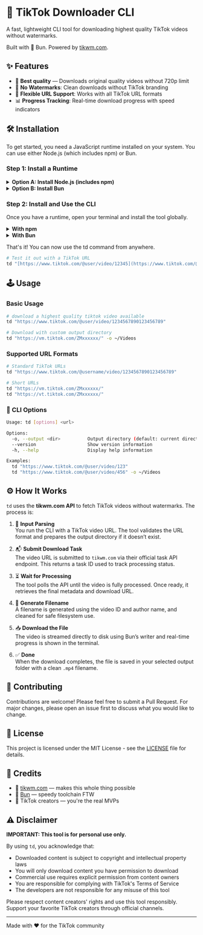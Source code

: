 # 🎵 TikTok Downloader CLI

A fast, lightweight CLI tool for downloading highest quality TikTok videos without watermarks.

Built with 🧪 Bun. Powered by [tikwm.com](https://tikwm.com/originalDownloader.html).


## ✨ Features

- 🎥 **Best quality** — Downloads original quality videos without 720p limit
- 🚫 **No Watermarks**: Clean downloads without TikTok branding
- 🔗 **Flexible URL Support**: Works with all TikTok URL formats
- 📊 **Progress Tracking**: Real-time download progress with speed indicators


## 🛠️ Installation

To get started, you need a JavaScript runtime installed on your system. You can use either Node.js (which includes npm) or Bun.

### Step 1: Install a Runtime

<details>
<summary><b>Option A: Install Node.js (includes npm)</b></summary>

The most common method. If you don't have it, get the LTS version from the [official Node.js website](https://nodejs.org/).

</details>

<details>
<summary><b>Option B: Install Bun</b></summary>

For the fastest experience. You can install it with a single command. See the [official Bun website](https://bun.sh) for details.

```bash
curl -fsSL [https://bun.sh/install](https://bun.sh/install) | bash
```

</details>

### Step 2: Install and Use the CLI
Once you have a runtime, open your terminal and install the tool globally.
<details>
<summary><b>With npm</b></summary>

```bash
npm install -g tiktok-downloader-cli
```
</details>

<details>
<summary><b>With Bun</b></summary>

```bash
bun install -g tiktok-downloader-cli
```
</details>

That's it! You can now use the td command from anywhere.

```bash
# Test it out with a TikTok URL
td "[https://www.tiktok.com/@user/video/12345](https://www.tiktok.com/@user/video/12345)"
```

## 🕹️ Usage

### Basic Usage

```bash
# download a highest quality tiktok video available
td "https://www.tiktok.com/@user/video/1234567890123456789"

# Download with custom output directory
td "https://vm.tiktok.com/ZMxxxxxx/" -o ~/Videos
```

### Supported URL Formats

```bash
# Standard TikTok URLs
td "https://www.tiktok.com/@username/video/1234567890123456789"

# Short URLs
td "https://vm.tiktok.com/ZMxxxxxx/"
td "https://vt.tiktok.com/ZMxxxxxx/"
```

### 🔧 CLI Options

```bash
Usage: td [options] <url>

Options:
  -o, --output <dir>          Output directory (default: current directory)
  --version                   Show version information
  -h, --help                  Display help information

Examples:
  td "https://www.tiktok.com/@user/video/123"
  td "https://www.tiktok.com/@user/video/456" -o ~/Videos
```

## ⚙️ How It Works

`td` uses the **tikwm.com API** to fetch TikTok videos without watermarks. The process is:

1. 🧾 **Input Parsing**  
   You run the CLI with a TikTok video URL. The tool validates the URL format and prepares the output directory if it doesn’t exist.

2. 📬 **Submit Download Task**  
   The video URL is submitted to `tikwm.com` via their official task API endpoint. This returns a task ID used to track processing status.

3. ⏳ **Wait for Processing**  
   The tool polls the API until the video is fully processed. Once ready, it retrieves the final metadata and download URL.

4. 📄 **Generate Filename**  
   A filename is generated using the video ID and author name, and cleaned for safe filesystem use.

5. 📥 **Download the File**  
   The video is streamed directly to disk using Bun’s writer and real-time progress is shown in the terminal.

6. ✅ **Done**  
   When the download completes, the file is saved in your selected output folder with a clean `.mp4` filename.



## 🤝 Contributing

Contributions are welcome! Please feel free to submit a Pull Request. For major changes, please open an issue first to discuss what you would like to change.

## 📄 License

This project is licensed under the MIT License - see the [LICENSE](LICENSE) file for details.

## 💖 Credits

- 🧠 [tikwm.com](https://tikwm.com/originalDownloader.html) — makes this whole thing possible
- 🧪 [Bun](https://bun.sh) — speedy toolchain FTW
- 📱 TikTok creators — you're the real MVPs

## ⚠️ Disclaimer

**IMPORTANT: This tool is for personal use only.**

By using `td`, you acknowledge that:

- Downloaded content is subject to copyright and intellectual property laws
- You will only download content you have permission to download
- Commercial use requires explicit permission from content owners
- You are responsible for complying with TikTok's Terms of Service
- The developers are not responsible for any misuse of this tool

Please respect content creators' rights and use this tool responsibly. Support your favorite TikTok creators through official channels.

---

Made with ❤️ for the TikTok community
